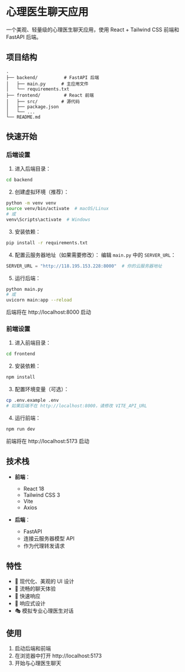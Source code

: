 # 心理医生聊天应用

一个美观、轻量级的心理医生聊天应用，使用 React + Tailwind CSS 前端和 FastAPI 后端。

## 项目结构

```
.
├── backend/          # FastAPI 后端
│   ├── main.py      # 主应用文件
│   └── requirements.txt
├── frontend/         # React 前端
│   ├── src/         # 源代码
│   ├── package.json
│   └── ...
└── README.md
```

## 快速开始

### 后端设置

1. 进入后端目录：
```bash
cd backend
```

2. 创建虚拟环境（推荐）：
```bash
python -m venv venv
source venv/bin/activate  # macOS/Linux
# 或
venv\Scripts\activate  # Windows
```

3. 安装依赖：
```bash
pip install -r requirements.txt
```

4. 配置云服务器地址（如果需要修改）：
编辑 `main.py` 中的 `SERVER_URL`：
```python
SERVER_URL = "http://118.195.153.228:8000"  # 你的云服务器地址
```

5. 运行后端：
```bash
python main.py
# 或
uvicorn main:app --reload
```

后端将在 http://localhost:8000 启动

### 前端设置

1. 进入前端目录：
```bash
cd frontend
```

2. 安装依赖：
```bash
npm install
```

3. 配置环境变量（可选）：
```bash
cp .env.example .env
# 如果后端不在 http://localhost:8000，请修改 VITE_API_URL
```

4. 运行前端：
```bash
npm run dev
```

前端将在 http://localhost:5173 启动

## 技术栈

- **前端**：
  - React 18
  - Tailwind CSS 3
  - Vite
  - Axios

- **后端**：
  - FastAPI
  - 连接云服务器模型 API
  - 作为代理转发请求

## 特性

- 🎨 现代化、美观的 UI 设计
- 💬 流畅的聊天体验
- 🚀 快速响应
- 📱 响应式设计
- 🎭 模拟专业心理医生对话

## 使用

1. 启动后端和前端
2. 在浏览器中打开 http://localhost:5173
3. 开始与心理医生聊天
